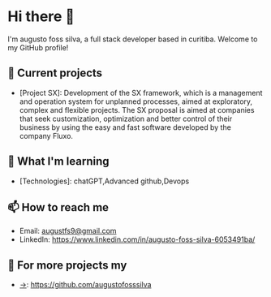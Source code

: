 # Hi there 👋

I'm augusto foss silva, a full stack developer based in curitiba. Welcome to my GitHub profile!

## 🔭 Current projects

- [Project SX]: Development of the SX framework, which is a management and operation system for unplanned processes, aimed at exploratory, complex and flexible projects. The SX proposal is aimed at companies that seek customization, optimization and better control of their business by using the easy and fast software developed by the company Fluxo.

## 🌱 What I'm learning

- [Technologies]: chatGPT,Advanced github,Devops

## 📫 How to reach me

- Email: augustfs9@gmail.com
- LinkedIn: https://www.linkedin.com/in/augusto-foss-silva-6053491ba/

## 📝 For more projects my

- [->](link): https://github.com/augustofosssilva

